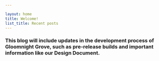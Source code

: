 ```yaml
---

layout: home
title: Welcome!
list_title: Recent posts
---
```


### This blog will include updates in the development process of Gloomnight Grove, such as pre-release builds and important information like our Design Document.
